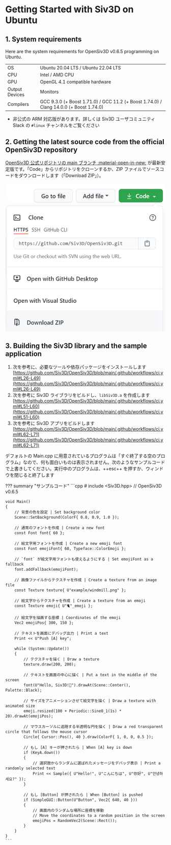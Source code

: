 # Getting Started with Siv3D on Ubuntu

## 1. System requirements
Here are the system requirements for OpenSiv3D v0.6.5 programming on Ubuntu.

|  |  |
|--|--|
| OS | Ubuntu 20.04 LTS / Ubuntu 22.04 LTS |
| CPU | Intel / AMD CPU |
| GPU | OpenGL 4.1 compatible hardware |
| Output Devices | Monitors |
| Compilers | GCC 9.3.0 (+ Boost 1.71.0) / GCC 11.2 (+ Boost 1.74.0) / Clang 14.0.0 (+ Boost 1.74.0) |

- 非公式の ARM 対応版があります。詳しくは Siv3D ユーザコミュニティ Slack の `#linux` チャンネルをご覧ください

## 2. Getting the latest source code from the official OpenSiv3D repository

[OpenSiv3D 公式リポジトリの main ブランチ :material-open-in-new:](https://github.com/Siv3D/OpenSiv3D) が最新安定版です。「Code」からリポジトリをクローンするか、ZIP ファイルでソースコードをダウンロードします（「Download ZIP」）。

![](https://raw.githubusercontent.com/Siv3D/siv3d.site.resource/main/v6/download/ubuntu/repo.png)

## 3. Building the Siv3D library and the sample application
1. 次を参考に、必要なツールや依存パッケージをインストールします
[https://github.com/Siv3D/OpenSiv3D/blob/main/.github/workflows/ci.yml#L26-L49](https://github.com/Siv3D/OpenSiv3D/blob/main/.github/workflows/ci.yml#L26-L49)
2. 次を参考に Siv3D ライブラリをビルドし、`libSiv3D.a` を作成します 
[https://github.com/Siv3D/OpenSiv3D/blob/main/.github/workflows/ci.yml#L51-L60](https://github.com/Siv3D/OpenSiv3D/blob/main/.github/workflows/ci.yml#L51-L60)
3. 次を参考に Siv3D アプリをビルドします 
[https://github.com/Siv3D/OpenSiv3D/blob/main/.github/workflows/ci.yml#L62-L71](https://github.com/Siv3D/OpenSiv3D/blob/main/.github/workflows/ci.yml#L62-L71)

デフォルトの Main.cpp に用意されているプログラムは「すぐ終了する空のプログラム」なので、何も面白いものは表示されません。次のようなサンプルコードで上書きしてください。実行中のプログラムは、++esc++ を押すか、ウィンドウを閉じると終了します

??? summary "サンプルコード"
    ```cpp
    # include <Siv3D.hpp> // OpenSiv3D v0.6.5

    void Main()
    {
        // 背景の色を設定 | Set background color
        Scene::SetBackground(ColorF{ 0.8, 0.9, 1.0 });

        // 通常のフォントを作成 | Create a new font
        const Font font{ 60 };

        // 絵文字用フォントを作成 | Create a new emoji font
        const Font emojiFont{ 60, Typeface::ColorEmoji };

        // `font` が絵文字用フォントも使えるようにする | Set emojiFont as a fallback
        font.addFallback(emojiFont);

        // 画像ファイルからテクスチャを作成 | Create a texture from an image file
        const Texture texture{ U"example/windmill.png" };

        // 絵文字からテクスチャを作成 | Create a texture from an emoji
        const Texture emoji{ U"🐈"_emoji };

        // 絵文字を描画する座標 | Coordinates of the emoji
        Vec2 emojiPos{ 300, 150 };

        // テキストを画面にデバッグ出力 | Print a text
        Print << U"Push [A] key";

        while (System::Update())
        {
            // テクスチャを描く | Draw a texture
            texture.draw(200, 200);

            // テキストを画面の中心に描く | Put a text in the middle of the screen
            font(U"Hello, Siv3D!🚀").drawAt(Scene::Center(), Palette::Black);

            // サイズをアニメーションさせて絵文字を描く | Draw a texture with animated size
            emoji.resized(100 + Periodic::Sine0_1(1s) * 20).drawAt(emojiPos);

            // マウスカーソルに追随する半透明な円を描く | Draw a red transparent circle that follows the mouse cursor
            Circle{ Cursor::Pos(), 40 }.draw(ColorF{ 1, 0, 0, 0.5 });

            // もし [A] キーが押されたら | When [A] key is down
            if (KeyA.down())
            {
                // 選択肢からランダムに選ばれたメッセージをデバッグ表示 | Print a randomly selected text
                Print << Sample({ U"Hello!", U"こんにちは", U"你好", U"안녕하세요?" });
            }

            // もし [Button] が押されたら | When [Button] is pushed
            if (SimpleGUI::Button(U"Button", Vec2{ 640, 40 }))
            {
                // 画面内のランダムな場所に座標を移動
                // Move the coordinates to a random position in the screen
                emojiPos = RandomVec2(Scene::Rect());
            }
        }
    }
    ```